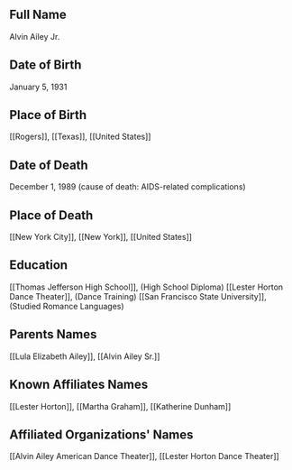 ## Full Name
Alvin Ailey Jr.

## Date of Birth
January 5, 1931

## Place of Birth
[[Rogers]], [[Texas]], [[United States]]

## Date of Death
December 1, 1989 (cause of death: AIDS-related complications)

## Place of Death
[[New York City]], [[New York]], [[United States]]

## Education
[[Thomas Jefferson High School]], (High School Diploma)
[[Lester Horton Dance Theater]], (Dance Training)
[[San Francisco State University]], (Studied Romance Languages)

## Parents Names
[[Lula Elizabeth Ailey]], [[Alvin Ailey Sr.]]

## Known Affiliates Names
[[Lester Horton]], [[Martha Graham]], [[Katherine Dunham]]

## Affiliated Organizations' Names
[[Alvin Ailey American Dance Theater]], [[Lester Horton Dance Theater]]